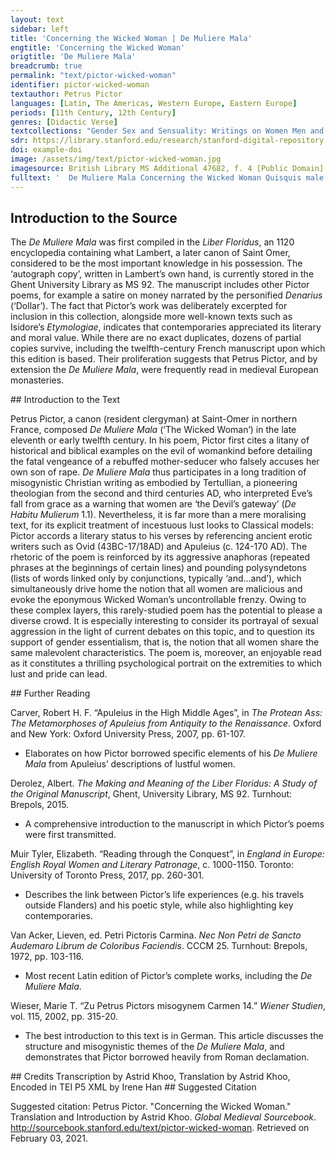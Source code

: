 ```yaml
---
layout: text
sidebar: left
title: 'Concerning the Wicked Woman | De Muliere Mala'
engtitle: 'Concerning the Wicked Woman'
origtitle: 'De Muliere Mala'
breadcrumb: true
permalink: "text/pictor-wicked-woman"
identifier: pictor-wicked-woman
textauthor: Petrus Pictor
languages: [Latin, The Americas, Western Europe, Eastern Europe]
periods: [11th Century, 12th Century]
genres: [Didactic Verse]
textcollections: "Gender Sex and Sensuality: Writings on Women Men and Desire"
sdr: https://library.stanford.edu/research/stanford-digital-repository 
doi: example-doi 
image: /assets/img/text/pictor-wicked-woman.jpg
imagesource: British Library MS Additional 47682, f. 4 [Public Domain]'
fulltext: '  De Muliere Mala Concerning the Wicked Woman Quisquis male mulieris artes malas scire queris, May you, who seek to know the wicked tricks of Woman, Que subscripsi coacerua, lege disce, mente serua. Read, learn, and keep in mind the the verses written below. Si uis tandem felix esse, haec ut legas est necesse. Indeed, if you wish to be happy, it is necessary that you read these words. Hic addisces, hic uidebis, quid dimittes, quid tenebis. Here you will learn and see what you will dismiss and what you will remember. Hic Caribdis atque Sille patent antra, Syrtes mille, Here lie open the caves of Scylla and Charybdis, along with a thousand Sirtes: The Gulf of Sirte, infamous for its hazardous sandbanks, is located on the northern coast of Libya. Hic describo Cyrcen lenam, absorbentemque balenam. Here I describe whorish Circe and the all-consuming whale. Perhaps a reference to Jonah 1.17. Que ne formides in mari, naui uectus salutari, So that you will not fear these threats at sea, while you sail in a salutary ship, Deum ama, fuge scortum. Castitatis tene portum. You should love God, flee harlotry, and seek the port of chastity. Uersus et euersus in me, dum fabrico uersus, While I compose my verses, I twist and turn within my mind. Non ualeo fari, non scribere, non meditari, I can barely speak, write, and think: Ut fatear uerum, que sit feritas mulierum. How can I ever tell the entire truth about the savagery of women? Sed licet ad uotum nequeam describere totum, Nevertheless, although I cannot describe it all, as I wish to, Quicquid de Scilla feritatis habundat in illa, I shall speak a little – if the Muses come to my aid – Dicam pauca tamen, si det michi musa iuuamen. About that Scyllan beastliness that abounds in Woman. There are two Scyllas mentioned in the poem – the aquatic monster Scylla (Hom. Od. 12.111-150) and Scylla, princess of Megara (Ov. Met. 8.6-151). In this case, the term ‘feritatis’ (‘[of] beastliness’) evokes the former rather than the latter. Prestat in orbe feris cunctis feritas mulieris, The savagery of Woman exceeds that of all the beasts in the world; Tygri predoni prestat, rapidoque leoni; It puts to shame the preying tiger and swift-footed lion. ‘Puts to shame’ is an idiomatic translation of ‘prestat’ and its dative object; more literally, ‘The savagery of Woman exceeds that of the preying tiger and the swift-footed lion’. Uincitur istarum feritas, rabiesque ferarum, On the one hand, the savagery of these creatures and the madness of all other beasts can be conquered, Haeque As is expected with medieval manuscripts, the ‘ae’ digraph is confused with the letter ‘e’ throughout. I have preserved the [mis]spellings of the manuscript. In this case ‘ae’ is used correctly, but often it is not (cf. line 78). pati discunt homines illosque tremiscunt. As they learn to bear the yoke and tremble at men. Femina uero feris truculencior una seueris, On the other hand, Woman alone is more ferocious than the fiercest beasts: Numquam pacatur, nulla racione domatur, She is never appeased, and can in no way be tamed. Non homini cedit, non sponte fauet nec obedit, She does not yield to Man, nor favour him, nor obey him. Non ad iter recti ualet ullo uerbere flecti. She cannot be led to the right path with beatings; Quo uexata magis fuerit mala femina plagis, In fact, the more a wicked woman is harried by blows, Tanto maiorem studet exercere furorem. The greater fury she strives to exhibit. Nec mala desistit fieri, stimuloque resistit. Moreover, she does not cease becoming evil, but instead resists the spur. Quisquis Samsonem considerat et Salomonem, Whoever considers the cases of Samson and Solomon, Et reliquos multos mulieris amore sopitos And the many others brought to eternal rest by love of a woman, Discet et intendet, mirabitur et reprehendet Will learn, notice, criticise and marvel at Exemplis ueris portenta male mulieris. The real-life precursors of my ‘wicked woman’. Femina flamma furens, sed flammis acrius urens Woman, flaming mad, is singed all the more sharply by her own flames. Totum concussit mundum, succendit, et ussit. She shakes up the whole world, lights it on fire, and burns it down. Hec est cunctorum caput, et scintilla malorum, She is the beginning and spark of all evils, Orbis que metas semper facit inrequietas. For she troubles the ends of the earth for eternity. O mala scintilla: quisquis succenditur illa, O wicked spark: whoever is set alight by Woman Ille nec indigne misero consumitur igne, is deservedly consumed by a wretched fire, Nec nisi diuina ualet extingui medicina. which cannot be extinguished unless by some divine remedy. Haec hominem primum de celso trusit in imum, It was Woman who first cast Man down from up high, Intulit et penam mundo, mortisque catenam. bringing punishment and the chain of death to the world. Sponsum, serpentem, uitam, genus, Omnipotentem, She betrayed her husband, welcomed the serpent, spurned life, Prodidit, admisit, spreuit, uiciauit, omisit. injured mankind, and lost the All-Powerful. In the original Latin, this sentence is constructed using two asyndetic verses: ‘Her husband, the serpent, life, mankind, and the All-Powerful / she betrayed, welcomed, spurned, injured, and lost.’ Et quis eam laudet? Quicquid male cogitat audet, And who shall praise her? She dares to perform whatever evil she thinks up, Et cupit expleri rem, qua rea possit haberi. and yearns to commit some act, so that she will be perceived as guilty. Nil fugit incestum, cupit omne quod est inhonestum, In addition, she shuns nothing which is taboo, but wants everything which is dishonourable. Quicquid agit secum, fas siue nefas, putat equum. She considers all her plans to be just, whether they be right or wrong. Femina terrarum confusio, mors animarum, Woman is the disorder of lands and the death of souls: Ut mundo late resonet scelerum nouitate, she is heard far and wide throughout the world due to the strangeness of her sins. Nil dubium dubitat, nichil euitabile uitat, She does not doubt that which is doubtful, nor avoid that which is avoidable, Nil intemptatum sinit, it scelus omne patratum, but leaves nothing untried, and commits every sin, Ad causas quasque confundens fasque nefasque. confusing right and wrong for her own purposes. Quo magis obscenum scelus est, magis huic fit amenum, The more obscene a crime is, the more pleasant it seems to her; Quo magis horrendum, magis hoc putat esse colendum. the more terrible a sin, the greater the glory she places upon it. Imperium, sensum, uires, fastidia, censum, She obtains power, weakens perception, diminishes strength, Optinet, emollit, minuit, generat, male tollit. creates annoyance, and exhausts wealth. See n. 4. Femina tormentum iuuenum, mortis monimentum, Indeed, Woman is a torment for young men and a reminder of death: Mortem Samsoni dedit, interitum Salomoni. she brought about Samson’s demise and Solomon’s end. Femina priuauit pietatis robore Dauid, She also deprived David of the strength of his piety, Quando per inuidiam iugulari fecit Uriam when he ordered Uriah’s murder out of lustful envy. 2 Samuel 11:5-27. David places Uriah at the front lines of a dangerous battle so as to eliminate him, as he was enamoured with Uriah’s wife, Bathsheba. Coniuge pro pulchra multi subiere sepulcra. Many have gone to their graves due to their beautiful wives. Femina plena malis, faera, pessima, demonialis, Woman is full of evils, wild, demonic, the worst of all creatures. Priuauit uita Naboth, pro uitae cupita: She took away Naboth’s life to obtain his vineyard; 1 Kings 21:2-15. Jezebel has Naboth killed so that her husband, King Ahab, can have Naboth’s vineyard. Causa necis subitae sunt res plerumque cupite. she murders on sudden impulses, and especially out of greed. Femina mors mundi, mala femina fabula mundi. Indeed, Woman is the death of the world, and a wicked woman is its scandal. Exicium, reges, insontes, federa, leges, She brings destruction, murders kings, slaughters innocents, Attulit, orbauit, strauit, soluit, uiolauit. unbinds treaties, and violates laws. See n. 4. Illa Ioseph iustum Veneris non ignibus ustum, She saw to it that Joseph, who remained unburnt by the fires of Venus, Carcere dampnari fecit ferroque ligari. was condemned to prison and bound in iron chains. Hec etiam plena rabie truculenta leena Similarly, that aggressive whore, Salome. filled with madness, Fecit ut athletam Domini magnumque prophetam Rex ferus artaret uinclis, gladioque necaret, Et tulit in disco caput illius, unde tremisco. persuaded the savage king to bind in chains and kill the champion of the Lord, that great prophet: then she carried his head on a platter. How I tremble at this! Literally ‘at which I tremble’. Fabula Grecorum de libris promit eorum The books of the Greeks tell of Quomodo regina Cretensis, lege ferina, How the Cretan queen, Pasiphaë. following the customs of beasts, Carnis ob ardorem nimium, mentisque furorem, Driven by mental madness and an excess of carnal lust, Taurum decipit niueum, coituque recepit Deceived a snow-white bull and copulated with him, Et peperit natum, taurumque uirumque c[r]eatum: Eventually giving birth to a son who was half man and half bull. Turpi nempe nota res est, per secula nota. This foul deed, which has been passed down through the centuries, is certainly infamous. Quis non horrescat, quis non horrenda pauescat, After all, who does not shrink in horror, and fear this repulsive act? Dum contra legem nature, faemina regem, That a woman, against the law of nature, should spurn a king Regem formosum, prudentem, deliciosum – And no mere king, but handsome, prudent, and pleasant – Despicit, atque fere succumbit plus muliere? Only to have sex with a wild beast! Femina, res fragilis, precio conducta monilis Woman, a fragile creature, bribed with the price of a necklace, In populo Danaum, male prodidit Amphiaraum. Betrayed Amphiaraus to the Greek people. Eriphyle, Amphiaraus’ wife, persuaded him to join a fatal raid. See Ps.-Apollodorus Bibliotheca 3.8.2. Sic quoque priuignum uita non funere dignum, Thus also did Phaedra betray Hippolytus, whom she desired unjustly, Usque renitentem patriumque cubile uerentem, And who was worthy of life and not of death, Prodidit Ypolitum, contra ius Phedra cupitum. All because he showed reverence for his father’s bed by resisting her advances. Cf., among others, Euripides’ Hippolytus. Naso suis libris inscribit quomodo Biblis Similarly, Naso writes in his books about how Biblis Igne sit illicito male saucia fratre cupito. Was badly burnt by an illicit flame while she lusted after her brother. Ov. Met. 9. Fraude quidem mira Cynare coiit sua Myrra, Deceived in an astounding manner, Cinyras slept with his daughter, Inque loco [matris] concepit semine [patris]. BnF Ms. Lat. 16699, f. 176v reads: ‘Inque loco patris concepit semine matris.’ However this is illogical and likely the result of scribal error. My reading is supported by the critical edition, Van Acker, L. (ed.) (1972). Petri Pictoris Carmina. Nec Non Petri de Sancto Audemaro Librum de Coloribus Faciendis. CCCM 25. Turnhout (Brepols): 103-116, which is mainly derived from BnF Ms. Lat. 13768. Who, taking her mother’s place, conceived by the seed of her father. Ibid., 10.300ff. Cinyras’ daughter was named Myrrha. Scilla patri Niso, fatali crine reciso, In the same vein, Scylla preferred you, Minos, to her father Nisus; See n. 3 – this is Scylla, princess of Megara. having cut off that fatal lock of hair, Pretulit externum regem, regnumque paternum, She handed her father’s kingdom over to you, Moinos, concedit tibi, dum fieri tua credit, As she believed that she would be yours. Sed detestatus tam diri monstra reatus, However, detesting the portents of such a dreadful deed, Et scelus et Scillam metuens, fugis hoc fugis illam. You avoid both Scylla and her crime, fearing them both. The abrupt shift to second-person from the original third-person omniscient viewpoint is noteworthy; in so doing, Petrus Pictor does not only address Minos, Scylla’s love interest, but also involves the reader. He therefore rounds off his long invective against women, which has been building up in an increasingly emotional crescendo, by breaking the fourth wall. Moreover, lines 90 to 94 are especially noteworthy as they include a sliding scale of tenses – the ablative absolute (reciso, ‘having cut off’) gives way to the perfect indicative (pretulit...credit, ‘preferred...believed’), and then to a perfect participle (detestatus, ‘detesting’), which in turn yields to a present participle (metuens, ‘fearing’), culminating finally in the present indicative (fugis, ‘you avoid’). This gradual rise from the past into the present parallels the aforementioned shift in perspective, and underscores Petrus Pictor’s message about the constant danger which women pose. He suggests that his warnings should not be dismissed as historical and biblical examples from the distant past, but as mere ‘precursors’ (line 29, portenta) to female wickedness in the reader’s present life. De multis quandam referam per saecla notandam, I shall tell of one woman out of many, who must remain infamous throughout the centuries, Ut relique discant mulieres, atque tremiscant, So that other women might tremble at her example and learn Ne poscant supra naturam turpia stupra. Not to seek foul sex which exceeds the bounds of nature. Huic fuerat natus, uultu formaque beatus, This woman would have had a son, blessed in face and figure, Si non obstaret mala sors, miserumque necaret. Had evil fate not gotten in the way and killed the poor youth: Sed serpens ille, qui nos per carmina mille Yet that serpent, who, through a thousand songs, Temptat, et intentat, mouet, incitat, atque cruentat, Tempts, attacks, moves, incites, and pollutes us, Hunc infelicem mox fecit per genetricem. Soon brought ruin upon the son through his own mother. Inquid enim genito genetrix, cupiensque cupito, Thus she spoke to him, While present-tense verbs are used throughout the following narrative, I have translated it using past-tense verbs for two key reasons. Firstly, the historic present is commonly used for narratives involving a series of events, which applies to this case. Secondly, by translating the story of the wicked woman in the past tense, I distinguish it from the frame narrative which takes place in the author’s present time. as a lover does to her beloved, Inquid Adae seua mulier, simul anguis et Eua: As the wild woman spoke to Adam, simultaneously both Eve and serpent: “Te uideo, fili, forma prestare uirili, “I see that you, my son, stand out with your manly looks: Exornat uultum sua gratia, gloria cultum. Your face is graceful and your dress does you honour. De puero tali, tam pulchro, tam speciali However, I would rejoice more greatly in such a boy – so beautiful and so special – Multum gauderem, tibi si plus matre placerem, If I brought you more pleasure than a mother does, Aut plus quam natus faceres michi consociatus. Or if you became more than my son, having joined yourself to me. Visus formosus, ridens et luxuriosus Your lovely face, smiling and luxuriant, Et bene pressa foris labra, dulcis plena saporis, And your lips, so suited to the shape of your mouth, full of sweet flavour – Que te condecorant penitus, penitusque decorant, All these wholly adorn you, indeed they do, Instead of ‘indeed they do’, the Latin (line 112) simply repeats the previous phrase with an inverted word order, which cannot be expressed in English: ‘All these wholly adorn you, adorn you.’ Me nimis incendunt, et me, si uis, tibi uendunt. And set me exceedingly aflame: if you want me, you can have me. Quapropter, fili, dum flore nites iuuenili, Therefore, my son, while you are in the flower of your youth, Dummodo pubescis, primoque calore rigescis, While you go through puberty and harden with the first flush of passion, Ne perdas florem tenerum, tantumque decorem. Do not waste your tender prime and all this beauty. Immo sit ad cunctas ueneres tua prona uoluntas: Instead, incline yourself towards all forms of sexual pleasure, Canis confaecta celer aduolat, ecce senecta. For soon grey old age will come upon you. Tecum non ludemus, sed tristia cuncta feremus. I am not joking with you, but rather suffering great sorrow at this prospect. Et quia tiro rudis nescis his ludere ludis Moreover, since you are but a young initiate, and do not know how to play the games Quos amat ipsa Venus et Amor persuadet amenus, Which Venus herself loves and pleasant Love suggests, Tantum consenti michi, tantum crede docenti: Simply agree to my proposition and trust in my teaching. Illos complebo tecum, iamiamque docebo. I will explore these games with you, teaching you to play again and again. Ergo meis pare uotis, michi consociare, Hence, obey my wishes, join yourself to me: Quicquid agis meum celabo, con[s]cia tecum.” As your accomplice, I shall keep secret all that you do with me.” Tandem turbatus materno famine natus, Disturbed by his mother’s speech, the son Heret, miratur, stupet, et quid agat meditatur, Was lost for words. Flabbergasted and shocked, he thought of what he should do in response. Speque bona fortis lacrimis ita fatur abortis: Eventually, he spoke thus, shedding wasted tears in good faith: “Cara parens, pietate carens, miranda fateris, “Dear mother, you lack piety in speaking of such unusual matters: Criminibus mirabilibus nos perdere queris. You seek to destroy us with these astounding crimes. Quod loqueris suadet Venus puer ipse Cupido What you said must have been inspired by Cupid himself, Venus’ son, Quo regitur, quo dirigitur mala cuique libido. Who controls and directs each person’s wicked lust. Non ualeo, prohibente Deo, tibi consociari I am not able to join myself to you in marriage, since God prohibits it; Coniugio, sed amore pio uolo castus amari. Instead, I wish to love you chastely, with a pious love. Cognita namque satis series cumsanguinitatis Our biological bond Hoc scelus accusat graviter, fierique recusat. Heavily condemns this crime and forbids it from happening; Hinc gladius regis furit, hinc sententia legis, For if it were to take place, the sword of the King would rage against us, as would the sentence of His law: Cui nichil occultum, cui nullum crimen inultum. Nothing is hidden from Him, and no crime goes unpunished. Mater amabilis, insuperabilis, ad meliora My beloved and irreplaceable mother, Te precor erige factaque corrige deteriora. I beg you to devote yourself to better deeds and correct your mistakes. Te Venus horrida flammaque torrida ledit amoris, Although terrible Venus has struck you with the torrid flame of desire Vince uiriliter et iace fortiter arma pudoris. Nevertheless conquer it bravely and fight back strongly with the weapons of modesty. Tela cupidinis atque libidinis ignea frange, Break down the spears of desire and the fires of lust: Percute pectora, perdita tempora, uel modo plange. Beat your breast and your wretched face, ‘Perdita tempora’, literally ‘lost temples’ (i.e. sides of forehead), is a metonymic construction, here used to mean ‘wretched face’. or simply weep. Stupra, negocia carnis, et ocia uana tremisce, You should tremble at illicit sex, carnal intercourse, and vain leisure, Spiritualia, perpetualia, cuncta cupisce. And instead long for things which are spiritual, perpetual, and whole. Suspice sidera, mater, et infera sperne deorsum, Look at the stars, mother, and spurn whatever is below: Queque labencia uel moriencia linque retrorsum. Leave behind all these earthly impulses while they fall and die. Scilicet omnia, sunt quasi somnia sunt fugitiva, All of these are like fleeting dreams; Lapsaque tempore, sunt sine robore, non rediuiua.” Lacking strength, they melt away with time and do not return again.” Mater ad haec dicta, uelut ictu fulminis icta Upon hearing these words, the mother was as if struck by a bolt of lightning: Pallet, tabescit, quasi cera sub igne liquescit. She grew pale, drooped, and melted like wax under a flame. Defectu mentis, penitus ratione carentis, Due to her weakness of mind and complete lack of reason, Quod uidet offensam se, quod grauiter reprehensam, She felt offended and saw that she had been severely reprehended Quod castigatur, quod casta manere rogatur. And criticised. Moreover, she perceived that she was being asked to remain chaste. Et, licet ingratum sibi senciat hac uice natum, Although this outcome diminished her affection towards her son, Non tamen errori caedit, ceptoque furori, She did not give in to error and carry out her insane plan. Hunc sed in occulto male saucia tempore multo Instead, she spent a long time nursing her wounds in secret, Impetit, insequitur, nec eo pro uelle potitur, All the while seeking her son and making advances on him, whom she was nevertheless unable to obtain according to her wishes. Fertque graues penas, Veneris nec stringit habenas, She suffered heavy penalties and failed to control her desire, Dumque reluctatur Veneri, luctando grauatur. But rather felt herself to be all the more burdened while fighting against it. Nec sua compescit mala, sed magis acta calescit, Moreover, she did not put an end to her evils, but rather grew hotter as she acted: At postquam cernit quia filius hanc male spernit, After she saw that her son wholly despised her lust, Quod pereunt uerba, perit et sua messis in herba, As evidenced by her wasted words and her inability to harvest the fruits of her labour, Fraudibus armatur, studet ut iuuenis perimatur. She girt herself with treachery and tried to destroy the young man. Hac igitur causa, maius scelus ob scelus ausa, Consequently, driven to greater audacity by her existing crimes, Iudicis ad sedem currit, flens introit edem. She ran into the courthouse and entered it while weeping. Accusat natum, iacit in quem dira reatum, She accused her son and brought dreadful charges against him, Dicens: “Huc, patres, oculos huc uertite, matres, Saying: “Look here, fathers, mothers, Vosque, pii nati, patribus bene semper amati, And you, good beloved sons, Quos non incestus Veneris contaminat aestus, Whom the incestuous heat ‘Incestus...aestus’ would typically be translated as ‘impure heat’, but due to the specific context in which this phrase is uttered – an accusation of incest – I have chosen the adjective ‘incestuous’. of Venus has not contaminated: Currite, deflete mecum, dampnate, dolete. Run to my side, cry with me, curse my son, and feel my pain. Dedecus illatum michi, monstriferumque reatum. I am the victim of an indignity and a monstrous crime. Rem referam fedam, pudet edere, sed tamen edam, It shames me to tell you about this sordid matter, but nevertheless I shall speak. Vnde querar refero, minor est, querimonia uero. I barely know how to begin my complaint, but here it is. Est puer insanus michi, lubricus, atque prophanus, I have a demented son who is lustful and profane. Quem peperisse pudet me, cum mea turpia nudet, I am ashamed of having given birth to him, since he strips me naked; Quem doleo natum, male cum uideam fatuatum. Oh, how I regret that he was born, since I see that he has gone thoroughly mad. Hic pecudum more, materno captus amore, He is a beast; captured by love for his own mother, Cum male seuiret nuper, matremque nequiret He has been acting savagely towards me. Since he could not win his mother over Donis oblatis, precibus quoque multiplicatis, Through gifts and unceasing entreaties, Vincere, luctantis contra, stuprumque negantis While I fought against him and turned my face from his lust Ora, cruentauit manibus, uestes lacerauit, He befouled me with his hands, tore my clothes apart, Sic et sic egit, sic me ferus ille subegit, Did this and that, and pushed me down – the beast! – like this, Non tamen oppressit, quia me clamante recessit. But he did not possess me, for I shouted and forced him to retreat. Ergo Deo gratus iudex prudensque senatus, May the judge, upon whom God smiles, and the wise assembly Pertractent secum quid sit de talibus aequum. Determine among themselves a proportionate penalty for these acts: Quorum censura pollent ciuilia iura, After all, it is their judgement which grants the law its power, Per quos maiorem res publica sumpsit honorem. And it is through them that the city gains greater honour. Patrum magestas uilescit et urbis honestas, The majesty of the elders and the honour of the city Ni melioratae fuerint cause uiciate. Will be cheapened, unless injured parties receive amends. Non uni tantum fit dedecus hoc michi: quantum This disgrace does not affect me alone, but Innumeris turbis, que presunt menibus urbis. Taints all the uncountable crowds who flock to the walls of this city. Nulla mei pietas nati, non forma, uel etas. My son has neither piety nor good looks, nor does his age excuse him. Quamlibet aetatem moueat, precor, ad pietatem, Even though he might use that excuse to win your mercy, It is tempting to translate ‘pietatem’ as ‘your piety’, but ‘pietas’ really means ‘misericordia’ (‘mercy’) in this case. Stupra sed obscena compescant uindice pena, I urge you all, whether great or small, whether young or old, Parui, maiores, iuuenes simul, et seniores.” To check these foul crimes of lust with a vengeful penalty.” Sic accusatus puer, et mox ante uocatus Thus the youth, who had been summoned a short while ago, found himself accused. Audit clamorem matris, lesumque pudorem. He heard his mother’s cries and perceived her lack of modesty. More literally ‘her broken modesty’, or ‘her damaged modesty’. Stat, silet ad uerba nec acerbis reddit acerba, He stood in silence, and did not counter her bitter words with his own. Immo uerecundus, lacrimabilis et pudibundus Instead, he behaved in a reverent, doleful, and modest manner, Vultum preclarum riuis rorat lacrimarum, Inundating his most handsome face with rivers of tears. Seque reum pingit, et vultum crimine tinguit, He portrayed himself as the guilty party and tainted his own face with the charge, Malens torqueri, quam matris probra fateri, For he preferred to undergo torture rather than to speak ill of his mother, Malens dampnari, quam crimine commaculari. And to suffer condemnation rather than to be stained with such an offence. Cumque diu fleret suspirans, atque doleret He wept for a long time, sighing all the while, equally troubled Tam matris sortem, quam uicinam sibi mortem, By his mother’s eternal fate and his own approaching death. Protinus, allatis annalibus et recitatis, The legal records of the city were brought in and read out loud. Pena reperta datur, ut in amnem proiciatur. A suitable punishment was found for the crime: the offender was to be thrown into the river. Ergo miser tandem mortem subiturus eandem, As both the judge and the mother urged the crowd on, Iudicis urgente monitu, genetrice petente, They seized, dragged, grabbed, and scratched Vndique raptatur, trahitur, premitur, laceratur. The poor youth who was about to suffer this very death. Et sic dampnatus, postremo precipitatus Thus condemned, he was finally thrown Gurgitis in fundum, subiit baptisma secundum. Into the bottom of the river and underwent a second baptism. At scelus occultum tandem non cessit inultum. However, the mother’s hidden crime did not go unpunished. Nam scelerum uindex Dominus, iusti pius index, The Lord, who takes vengeance for sins and bears pious witness on behalf of the just, Vt foret incaestus matris populo manifestus, Revealed her incest to the people. Fulminibus crebris missis, ortisque tenebris, Sending down torrents of lightning and raising up the shadows, Vrbem, carnificem, puerum, pueri genetricem, He incinerated the city, thwarted the executioner, Vssit, turbauit, saluauit, dilacerauit. Saved the youth, and tore the mother into pieces. See n. 4. O nimium fortis mala femina, femina mortis, O wicked and over-impudent woman – woman of death indeed – Eligit ante mori, quam stulto cedat amori. Who chose to die instead of giving up her fatuous love! Mauult sectari stuprum, quam casta beari, She preferred to seek out illicit sex rather than to be praised for chastity, Mauult ulcisci male, quam mater pia dici. And to be punished severely instead of being praised as a pious mother. Infelix mater, mala mater, nec modo mater, Wretched mother, wicked mother, and not even a true mother: ‘Nec modo mater’ literally means ‘and not only a mother’ or even ‘no mere mother’, but these translations do not convey Pictor’s negative tone. Quam, quoniam natum male perdidit amne necatum, Having drowned her own son, Suppliciis dignis, celestis torruit ignis. She burned with the just punishment of celestial fire. Femina terribilis draco, trux lupa, bestia uilis. Woman is a terrible serpent, In Classical Latin, ‘draco’ denotes a large snake; in Medieval Latin it may well mean ‘dragon’. However, as Petrus Pictor has utilised snake metaphors throughout to describe women – which corresponds to Biblical imagery – I would rather err on the safe side and translate ‘draco’ as ‘serpent’. an aggressive she-wolf, a vile beast. Cum tristis diram leuiter prorumpit in iram, That miserable creature bursts into fatal rage at the smallest provocation, Non cito pacatur, non ante reconciliatur And cannot be appeased quickly; on the contrary, she is never reconciled Quam paena multa, sibi uis illata, sit ulta. Until she has avenged herself through violence. Hanc si ludentem male, uerbaque uana loquentem If her husband should, on some occasion, restrain her with a sharp scolding Eius uir uerbis aliquando cohercet acerbis, From clowning around and babbling vain words, Siue leui terret uirga, ne turpiter erret, Or even deter her from committing foul misdeeds with a stick, Ilico facta dolens, et ei succumbere nolens, She will henceforth take offence and refuse to sleep with him. Petrus Pictor utilises the present tense throughout; nevertheless, I have employed the future tense to preserve the emphasis on cause-and-effect in this passage, the cause being the punishment (stick, scolding) and the effect being murder (by poisoning). Plorat, tristatur, suspiria dat, meditatur, She will cry, upset herself, sigh, and think of Qualiter ut uita careat, paret huic achonita. How to deprive him of his life. To this end she will prepare him some monkshood. This sentence might seem incongruous with the following one, which describes other sources of poison; therefore it is best to take achonita, ‘monkshood’, as an umbrella term for all poisons. Tandem serpentum quesita uenena nocentum Indeed, having obtained the venom of poisonous snakes Necnon herbarum uirus graue mortiferarum And the deadly toxin of death-bringing plants, Conficit in potum, complens de coniuge uotum. She will mix them into a drink and thus fulfill her plan against her husband. Hoc ita sublato sponso, uix et tumulato, Even while he is still warm in his grave, Post malefictarum teneros questus lacrimarum, She will put on tender displays of crocodile tears, Coniuncx quesiti subito cupit esse mariti, And seek to become another man’s wife. Et uelut inuita negat hoc prius, usque petita. However, she will feign unwillingness until she obtains a strong suit; Ast ubi suadentum rem, perstat cura parentum, Then, when her parents insist on the marriage Nec contradici debere fatentur amici, And her friends persuade her not to refuse him, Laeticiae plenas uotorum laxat habenas, She will gladly give in to happiness Menteque iocunda, sponso sit sponsa secula. And transform herself into a worldly wife for her new husband Quodque propinauit primo, quem perfida strauit, Yet if he proves difficult, he will drink the same potion Si sit uir durus, erit alter idem bibiturus. That she served her first husband, whom she treacherously murdered. Femina formosa nimis esset res preciosa, A beautiful woman is precious beyond all description Si male nil cuperet, si sponso fida maneret. If she has no bad intentions and remains faithful to her husband, Sed, quod abhorrendum nimis est cunctisque pudendum, But it should be a source of horror and shame to all women Vix habet ulla fidem, qua credi possit eidem. That none of them can be trusted. Que quo diligitur magis, hoc grauior reperitur, The more a woman is loved, the more troublesome she becomes; Quo magis ornatur, magis inde superba notatur. Similarly, she grows all the more arrogant as a result of rich ornaments. Nescit maiorem, nescit se ferre minorem, As a result, she does not recognise her superior, nor does she fulfill her inferior role in an appropriate manner. Par BnF Ms. Lat. 16699, f. 177v reads: ‘Pars quoque vincta pari’, but this is illogical and should read ‘par’, which is the preferred reading of Van Acker (1972). quoque iuncta pari, cupit impariter dominari. Although she is joined to an equal in marriage, she wants to take an unequal share of power. Res optatiua nimis est, animeque nociua. Woman is too desirable and thus harms the soul. Illius uultus, bene conditus, et bene cultus, Through her well-formed and well-groomed face, Allicit, innectit iuuenes, sua sub iuga flectit She attracts and ensnares young men; she enslaves them Apte ludendo, psallendo, uana loquendo. By playing games, performing music, and chatting about empty matters. Que dum spectari, dum se presentit amari, When she perceives that she is being watched and admired, Querit maiorem membris augere decorem. She seeks to enhance her physical beauty: Tunc pingit uisum gratum, format bene risum, Consequently, she paints her face beautifully, sets her mouth into a smile, Vestibus ornatur nitidis, gemmis honeratur, Dresses herself in shining garments, and weighs herself down with jewels Floribus innectit crines, et se bene pectit, She weaves flowers into her hair and arranges it in a becoming manner, Stricta succiungit se zona, basia fingit And also girds herself with a tightened belt. She performs the sort of kisses Qualia uelle putat iuuenes, iuuenesque salutat, Which she expects will please young men, ‘Fingere’, here translated as ‘perform’, has a dual meaning which is also applicable to these verses on the trickery which accompanies seduction: it can also mean ‘to invent’. greets them warmly, Fertque manu flores, et dulces cantat amores. Carries flowers in her hands, and sings about sweet romance. Si uero nescit cantare, loquendo capescit However, even if she cannot sing, she uses her speech Cor auditoris, quod uulnere languet amoris, To capture her listener’s heart, which throbs with the wound of love. Factaque uenalis, uenatio demonialis, Selling herself to him, hunting him like a demon, Prostat, ut incaestum querat de corpore questum. She incites him into seeking illicit pleasure from her body. Iupiter The scribe glosses ‘amator’, ‘lover’, for ‘Iupiter’. hanc aliquis oculis dum cernit iniquis Some Jupiter, armed with his impure gaze, Sic incedentem, iuuenes sic allicientem, Sees her behaving in this manner and attracting young men; Vultu candenti nitidam, cultuque decenti, He notices the shine of her pale face and her decorous dress. Eius uexatur mox ignibus, et meditatur: Immediately, he feels himself singed by fire, and considers Qualiter hanc Ledam celerem faciat sibi predam, How he should quickly take possession of this new Leda. Quam prece pretemptat, donis persepe frequentat, He seduces her with entreaties and showers her in gifts, Vt sua postposito uelit esse puella marito. So that she might give herself to him behind her husband’s back. Sed male securus coniuncx de coniuge durus, Nevertheless, her strict husband begins to feel insecure, Quam sic prostantem, sic cernit ubique uagantem, As he sees her offering herself freely and wandering all about. Arguit etatem teneram, puerae leuitatem, On account of her young age and her youthful levity, Inque domo, tenere flentem cogit residere, He forces his tearful wife to stay at home. Vallatamque seris, custodibus atque seueris, He walls her in with lock and key and assigns her care to austere guards, Non sinit exire thalamis, ludosque subire. Forbidding her from leaving the marital home and entering into her usual games. Quam quia custodit, non diligit ille sed odit, However, because he guards her, he ceases to love her: Odit et infestat, et ut hec sit adultera prestat. Instead he hates her and attacks her, treating her as an adulteress. Cui custos durus nequid aut obsistere murus, In any case, nothing - not a strict guard, not walls, Non iugis pena, sed nec sera, siue catena, Not punishments, bars, or chains - Quin faciat secum, si uult, colludere mechum. Can stop her from taking on a lover: O male seruatus thesaurus sic uiolatus, O badly-preserved treasure, thus violated, Qui dum seruatur, furem uocat ut rapiatur. Which encourages a thief to steal it even while it is being guarded! Atque quod obscenum nimis est, querens alienum, What is more, it is extremely obscene that a wife, while seeking another man, Sponsa suum prodit sponsum, contempnit et odit. Should betray, despise, and hate her own husband. Ergo monstriferae metuens, homo, dampna Chimere, Therefore, reader, fearing the injuries of that monstrous Chimera, In Greek mythology, the Chimera is a fire-breathing hybrid creature. ‘Monstrifera’ is more literally translated as ‘monster-bringing’ but the Chimera, which symbolises Woman, does not usher in other beasts: it is monstrous in itself. Sis exemplorum memor hic tibi propositorum; Keep the aforementioned examples in mind. Nuptas matronas, ad plurima crimina pronas Remember to avoid married women, who are given to many offences, Donaque prebentes uiduas, in amore furentes, As well as love-crazed widows offering gifts. This verse strongly echoes Verg. Aen. 2.49: ‘Timeo Danaos et dona ferentes’ (‘I fear the Greeks, even bearing gifts’). Necnon uirgineas uitare memento choreas, Leave dancing maidens alone, Illarum mammas teneras fugiens quasi flammas. And flee their tender breasts as if they were made of flame. Hostibus his ternis, ut prescriptum bene cernis, These three types of foes – as the preceding verses indicate – Incentiuorum crescunt fomenta malorum. Incite and encourage the growth of many evils. Has fuge serpentes uirus letale uomentes, Avoid therefore these serpents who spit out fatal venom, Has hostes uita, ne te fugiat tua uita. And flee these enemies, lest you should lose your life. Claustra tue mentis signato meis documentis, Seal the gates of your mind with my examples, Ne liget illecebris uariis te fraus muliebris. So that you will not find yourself entangled by the various traps of female deceit. Quem semel illa ligat, curis sine fine fatigat, Once a woman has trapped a man, she will harass him with unending cares; Quem sub se flectit, seruili compede nectit. Once she has forced him into subservience, she will shackle him into servitude. Res ita plena dolis non est sub sidere solis There is nothing at all under the sun which is more filled with tricks Rebus in innumeris, uelut est animus mulieris. Than the soul of Woman. O quam fallaci modulo studioque sagaci, O, with such cunning means and keen enthusiasm Stultos comprendit iuuenes ubi retia tendit! Does she seize foolish youths and scoop them up in her net! Fraudis multimodos uersuto pectore nodos In her trickery, she twists knots of all kinds within her chest, Voluit, et euoluit, soluit, ligat atque resoluit, Untwists them, unties them, ties them again, then once more unties them: Vt male seducat miseros, et ad infera ducat. She does all this in order to seduce wretched souls and lead them to Hell. Quisquis ei cedit, nec ab eius amore recedit, Therefore, whoever yields to Woman and does not give up his love Tandem falletur, tandem laqueo capietur; Will find himself deceived and caught in a noose. ‘Laqueus’ can also mean ‘trap’ more generally. Cuius amor, uisus, caro mollis, basia, risus, The love, sight, soft flesh, kisses, smiles, Alloquium, tactus, uariique libidinis actus, Conversation, touch, lustful acts, Vox etiam lena, laqueus sunt atque catena, And whorish voice of Woman are all nooses, chains, Et graue tormentum quorumlibet insipientum. And heavy torments for the unwise. Felix est supere quisquis ualet ista cauere, He who can avoid these things is truly fortunate; Quem non haec tangit contagio, non furor angit. For madness does not disturb the man who remains uncontaminated by Woman. Hic infelicem probo quisquis amat meretricem, I say truly, whoever loves a whore is most unfortunate indeed; Cuius amor dirus, tandem pungens quasi uirus, For her love is fatal and stings like venom, Sub specie mellis distillat pocula fellis, And she prepares a cup of bitterness in the guise of honey. Cuius amor nex est, caro uermis, gloria fex est, Her love is a chain, her flesh is vermin, her glory comprises the dregs of the earth; Verba, lenis uentus, fumus decor, umbra iuventus. Her words are a soft breeze, and yet her smokescreen of beauty is but the shadow of youth. Iam calamo fesso, que sit mala femina cesso My pen is exhausted; This is the literal meaning of ‘calamo fesso’, but Pictor of course does not refer to the inanimate pen, but to himself: ‘I am exhausted’. I shall now stop writing about the wicked Woman. Scribere. Quod scripsi minus est quam congruit ipsi. Nevertheless, what I have managed to set down falls far short of Woman’s fair share of censure. Si michi Nasonis, si detur lingua Catonis, Even if I should receive the tongue of Ovid or that of Cato, Claraque linguarum facundia magniloquarum, And the famed skill of linguistic eloquence, Non tamen exsoluo uerbis, scriptisque reuoluo, I would not be able to outline in words or describe in my verses Quam sit uersuta, quam perfida, quam sit acuta, How wily, treacherous, keen, Quam sit dampnosa mala femina, quamue dolosa. Dangerous, and sneaky a wicked woman is. Nesciat hoc nemo, quod carmine signo supremo: Let no one be unaware of the following truth, with which I shall round off my poem: Femina rara bona, sed que bona digna corona. ‘Rarely is a woman good, but a good woman is worthy of a crown.’ > '
---
```

## Introduction to the Source 
<p>The <em>De Muliere Mala</em> was first compiled in the <em>Liber Floridus</em>, an 1120 encyclopedia containing what Lambert, a later canon of Saint Omer, considered to be the most important knowledge in his possession. The ‘autograph copy’, written in Lambert’s own hand, is currently stored in the Ghent University Library as MS 92. The manuscript includes other Pictor poems, for example a satire on money narrated by the personified <em>Denarius</em> (‘Dollar’). The fact that Pictor’s work was deliberately excerpted for inclusion in this collection, alongside more well-known texts such as Isidore’s <em>Etymologiae</em>, indicates that contemporaries appreciated its literary and moral value. While there are no exact duplicates, dozens of partial copies survive, including the twelfth-century French manuscript upon which this edition is based. Their proliferation suggests that Petrus Pictor, and by extension the <em>De Muliere Mala</em>, were frequently read in medieval European monasteries.</p>
## Introduction to the Text 
<p>Petrus Pictor, a canon (resident clergyman) at Saint-Omer in northern France, composed <em>De Muliere Mala</em> (‘The Wicked Woman’) in the late eleventh or early twelfth century. In his poem, Pictor first cites a litany of historical and biblical examples on the evil of womankind before detailing the fatal vengeance of a rebuffed mother-seducer who falsely accuses her own son of rape. <em>De Muliere Mala</em> thus participates in a long tradition of misogynistic Christian writing as embodied by Tertullian, a pioneering theologian from the second and third centuries AD, who interpreted Eve’s fall from grace as a warning that women are ‘the Devil’s gateway’ (<em>De Habitu Mulierum</em> 1.1). Nevertheless, it is far more than a mere moralising text, for its explicit treatment of incestuous lust looks to Classical models: Pictor accords a literary status to his verses by referencing ancient erotic writers such as Ovid (43BC-17/18AD) and Apuleius (c. 124-170 AD). The rhetoric of the poem is reinforced by its aggressive anaphoras (repeated phrases at the beginnings of certain lines) and pounding polysyndetons (lists of words linked only by conjunctions, typically ‘and...and’), which simultaneously drive home the notion that all women are malicious and evoke the eponymous Wicked Woman’s uncontrollable frenzy. Owing to these complex layers, this rarely-studied poem has the potential to please a diverse crowd. It is especially interesting to consider its portrayal of sexual aggression in the light of current debates on this topic, and to question its support of gender essentialism, that is, the notion that all women share the same malevolent characteristics. The poem is, moreover, an enjoyable read as it constitutes a thrilling psychological portrait on the extremities to which lust and pride can lead.</p>
## Further Reading 
<p>Carver, Robert H. F. “Apuleius in the High Middle Ages”, in <em>The Protean Ass: The Metamorphoses of Apuleius from Antiquity to the Renaissance</em>. Oxford and New York: Oxford University Press, 2007, pp. 61-107.</p> <ul> <li>Elaborates on how Pictor borrowed specific elements of his <em>De Muliere Mala</em> from Apuleius’ descriptions of lustful women.</li> </ul> <p>Derolez, Albert. <em>The Making and Meaning of the Liber Floridus: A Study of the Original Manuscript</em>, Ghent, University Library, MS 92. Turnhout: Brepols, 2015.</p> <ul> <li>A comprehensive introduction to the manuscript in which Pictor’s poems were first transmitted.</li> </ul> <p>Muir Tyler, Elizabeth. “Reading through the Conquest”, in <em>England in Europe: English Royal Women and Literary Patronage</em>, c. 1000-1150. Toronto: University of Toronto Press, 2017, pp. 260-301.</p> <ul> <li>Describes the link between Pictor’s life experiences (e.g. his travels outside Flanders) and his poetic style, while also highlighting key contemporaries.</li> </ul> <p>Van Acker, Lieven, ed. Petri Pictoris Carmina.<em> Nec Non Petri de Sancto Audemaro Librum de Coloribus Faciendis</em>. CCCM 25. Turnhout: Brepols, 1972, pp. 103-116.</p> <ul> <li>Most recent Latin edition of Pictor’s complete works, including the <em>De Muliere Mala</em>.</li> </ul> <p>Wieser, Marie T. “Zu Petrus Pictors misogynem Carmen 14.” <em>Wiener Studien</em>, vol. 115, 2002, pp. 315-20.</p> <ul> <li>The best introduction to this text is in German. This article discusses the structure and misogynistic themes of the <em>De Muliere Mala</em>, and demonstrates that Pictor borrowed heavily from Roman declamation.</li> </ul>
## Credits
Transcription by Astrid Khoo, 
Translation by Astrid Khoo, 
Encoded in TEI P5 XML by Irene Han
## Suggested Citation
<p>Suggested citation: Petrus Pictor.  "Concerning the Wicked Woman." Translation and Introduction by Astrid Khoo. <em>Global Medieval Sourcebook</em>. <a href="http://sourcebook.stanford.edu/text/pictor-wicked-woman">http://sourcebook.stanford.edu/text/pictor-wicked-woman</a>. Retrieved on February 03, 2021.</p>